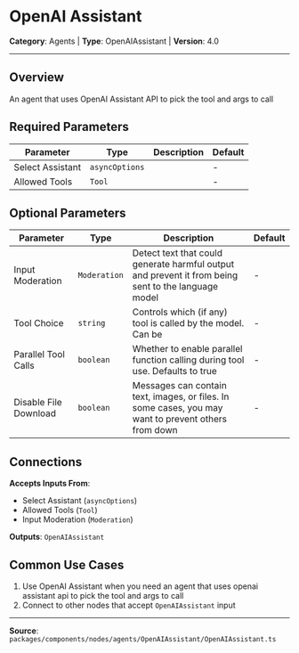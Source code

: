 # OpenAI Assistant

**Category**: Agents | **Type**: OpenAIAssistant | **Version**: 4.0

---

## Overview

An agent that uses OpenAI Assistant API to pick the tool and args to call

## Required Parameters

| Parameter | Type | Description | Default |
|-----------|------|-------------|---------|
| Select Assistant | `asyncOptions` |  | - |
| Allowed Tools | `Tool` |  | - |

## Optional Parameters

| Parameter | Type | Description | Default |
|-----------|------|-------------|---------|
| Input Moderation | `Moderation` | Detect text that could generate harmful output and prevent it from being sent to the language model | - |
| Tool Choice | `string` | Controls which (if any) tool is called by the model. Can be  | - |
| Parallel Tool Calls | `boolean` | Whether to enable parallel function calling during tool use. Defaults to true | - |
| Disable File Download | `boolean` | Messages can contain text, images, or files. In some cases, you may want to prevent others from down | - |

## Connections

**Accepts Inputs From**:
- Select Assistant (`asyncOptions`)
- Allowed Tools (`Tool`)
- Input Moderation (`Moderation`)

**Outputs**: `OpenAIAssistant`

## Common Use Cases

1. Use OpenAI Assistant when you need an agent that uses openai assistant api to pick the tool and args to call
2. Connect to other nodes that accept `OpenAIAssistant` input

---

**Source**: `packages/components/nodes/agents/OpenAIAssistant/OpenAIAssistant.ts`